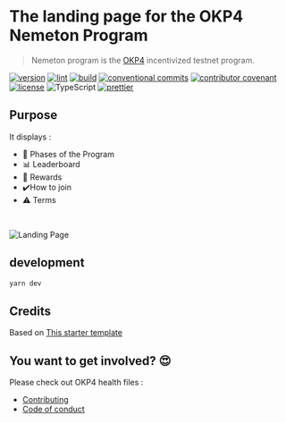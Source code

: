 # The landing page for the OKP4 Nemeton Program

> Nemeton program is the [OKP4](https://okp4.network/) incentivized testnet program.

[![version](https://img.shields.io/github/v/release/okp4/nemeton-web?style=for-the-badge&logo=github)](https://github.com/okp4/nemeton-web/releases)
[![lint](https://img.shields.io/github/workflow/status/okp4/nemeton-web/Lint?label=lint&style=for-the-badge&logo=github)](https://github.com/okp4/nemeton-web/actions/workflows/lint.yml)
[![build](https://img.shields.io/github/workflow/status/okp4/nemeton-web/Build?label=build&style=for-the-badge&logo=github)](https://github.com/okp4/nemeton-web/actions/workflows/build.yml)
[![conventional commits](https://img.shields.io/badge/Conventional%20Commits-1.0.0-yellow.svg?style=for-the-badge&logo=conventionalcommits)](https://conventionalcommits.org)
[![contributor covenant](https://img.shields.io/badge/Contributor%20Covenant-2.1-4baaaa.svg?style=for-the-badge)](https://github.com/okp4/.github/blob/main/CODE_OF_CONDUCT.md)
[![license](https://img.shields.io/badge/License-BSD_3--Clause-blue.svg?style=for-the-badge)](https://opensource.org/licenses/BSD-3-Clause)
![TypeScript](https://img.shields.io/badge/typescript-%23007ACC.svg?style=for-the-badge&logo=typescript&logoColor=white)
[![prettier](https://img.shields.io/badge/code_style-prettier-ff69b4.svg?style=for-the-badge)](https://github.com/prettier/prettier)

## Purpose

It displays :

- 🎇 Phases of the Program
- 📊 Leaderboard
- 💸 Rewards
- ✔️How to join
- ⚠️ Terms

&nbsp;

![Landing Page](https://user-images.githubusercontent.com/63841183/193064981-a3e32ef9-7a76-4124-bf37-64660458ecdf.png)

## development

```bash
yarn dev
```

## Credits

Based on [This starter template](https://reactjsexample.com/a-free-next-js-typescript-landing-page-template-for-saas-products-online-services-and-more/)

## You want to get involved? 😍

Please check out OKP4 health files :

- [Contributing](https://github.com/okp4/.github/blob/main/CONTRIBUTING.md)
- [Code of conduct](https://github.com/okp4/.github/blob/main/CODE_OF_CONDUCT.md)
